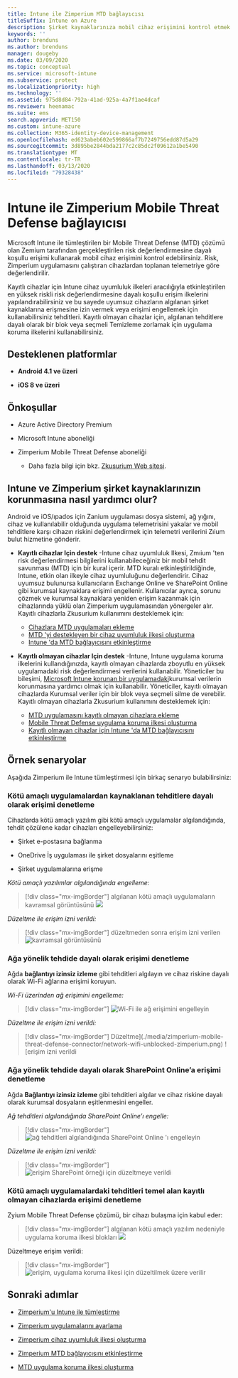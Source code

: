 ```yaml
---
title: Intune ile Zimperium MTD bağlayıcısı
titleSuffix: Intune on Azure
description: Şirket kaynaklarınıza mobil cihaz erişimini kontrol etmek için Zimperium Mobile Threat Defense’i Intune ile tümleştirme hakkında bilgi edinin.
keywords: ''
author: brenduns
ms.author: brenduns
manager: dougeby
ms.date: 03/09/2020
ms.topic: conceptual
ms.service: microsoft-intune
ms.subservice: protect
ms.localizationpriority: high
ms.technology: ''
ms.assetid: 975d8d84-792a-41ad-925a-4a7f1ae4dcaf
ms.reviewer: heenamac
ms.suite: ems
search.appverid: MET150
ms.custom: intune-azure
ms.collection: M365-identity-device-management
ms.openlocfilehash: ed623abeb602e599866af7b7249756edd87d5a29
ms.sourcegitcommit: 3d895be2844bda2177c2c85dc2f09612a1be5490
ms.translationtype: MT
ms.contentlocale: tr-TR
ms.lasthandoff: 03/13/2020
ms.locfileid: "79328438"
---
```

# <a name="zimperium-mobile-threat-defense-connector-with-intune"></a>Intune ile Zimperium Mobile Threat Defense bağlayıcısı

Microsoft Intune ile tümleştirilen bir Mobile Threat Defense (MTD) çözümü olan Zemium tarafından gerçekleştirilen risk değerlendirmesine dayalı koşullu erişimi kullanarak mobil cihaz erişimini kontrol edebilirsiniz. Risk, Zimperium uygulamasını çalıştıran cihazlardan toplanan telemetriye göre değerlendirilir.

Kayıtlı cihazlar için Intune cihaz uyumluluk ilkeleri aracılığıyla etkinleştirilen en yüksek riskli risk değerlendirmesine dayalı koşullu erişim ilkelerini yapılandırabilirsiniz ve bu sayede uyumsuz cihazların algılanan şirket kaynaklarına erişmesine izin vermek veya erişimi engellemek için kullanabilirsiniz tehditleri. Kayıtlı olmayan cihazlar için, algılanan tehditlere dayalı olarak bir blok veya seçmeli Temizleme zorlamak için uygulama koruma ilkelerini kullanabilirsiniz.

## <a name="supported-platforms"></a>Desteklenen platformlar

- **Android 4.1 ve üzeri**

- **iOS 8 ve üzeri**

## <a name="prerequisites"></a>Önkoşullar

- Azure Active Directory Premium

- Microsoft Intune aboneliği

- Zimperium Mobile Threat Defense aboneliği

  - Daha fazla bilgi için bkz. [Zkusurium Web sitesi](https://www.zimperium.com/zips-mobile-ips).

## <a name="how-do-intune-and-zimperium-help-protect-your-company-resources"></a>Intune ve Zimperium şirket kaynaklarınızın korunmasına nasıl yardımcı olur?

Android ve iOS/ıpados için Zanium uygulaması dosya sistemi, ağ yığını, cihaz ve kullanılabilir olduğunda uygulama telemetrisini yakalar ve mobil tehditlere karşı cihazın riskini değerlendirmek için telemetri verilerini Zıium bulut hizmetine gönderir.

- **Kayıtlı cihazlar Için destek** -Intune cihaz uyumluluk Ilkesi, Zmıium 'ten risk değerlendirmesi bilgilerini kullanabileceğiniz bir mobil tehdit savunması (MTD) için bir kural içerir. MTD kuralı etkinleştirildiğinde, Intune, etkin olan ilkeyle cihaz uyumluluğunu değerlendirir. Cihaz uyumsuz bulunursa kullanıcıların Exchange Online ve SharePoint Online gibi kurumsal kaynaklara erişimi engellenir. Kullanıcılar ayrıca, sorunu çözmek ve kurumsal kaynaklara yeniden erişim kazanmak için cihazlarında yüklü olan Zimperium uygulamasından yönergeler alır. Kayıtlı cihazlarla Zkusurium kullanımını desteklemek için:
  - [Cihazlara MTD uygulamaları ekleme](../protect/mtd-apps-ios-app-configuration-policy-add-assign.md)
  - [MTD 'yi destekleyen bir cihaz uyumluluk ilkesi oluşturma](../protect/mtd-device-compliance-policy-create.md)
  - [Intune 'da MTD bağlayıcısını etkinleştirme](../protect/mtd-connector-enable.md)

- **Kayıtlı olmayan cihazlar Için destek** -Intune, Intune uygulama koruma ilkelerini kullandığınızda, kayıtlı olmayan cihazlarda zboyutlu en yüksek uygulamadaki risk değerlendirmesi verilerini kullanabilir. Yöneticiler bu bileşimi, [Microsoft Intune korunan bir uygulamadaki](../apps/apps-supported-intune-apps.md)kurumsal verilerin korunmasına yardımcı olmak için kullanabilir. Yöneticiler, kayıtlı olmayan cihazlarda Kurumsal veriler için bir blok veya seçmeli silme de verebilir. Kayıtlı olmayan cihazlarla Zkusurium kullanımını desteklemek için:
  - [MTD uygulamasını kayıtlı olmayan cihazlara ekleme](../protect/mtd-add-apps-unenrolled-devices.md)
  - [Mobile Threat Defense uygulama koruma ilkesi oluşturma](../protect/mtd-app-protection-policy.md)
  - [Kayıtlı olmayan cihazlar için Intune 'da MTD bağlayıcısını etkinleştirme](../protect/mtd-enable-unenrolled-devices.md)
  
## <a name="sample-scenarios"></a>Örnek senaryolar

Aşağıda Zimperium ile Intune tümleştirmesi için birkaç senaryo bulabilirsiniz:

### <a name="control-access-based-on-threats-from-malicious-apps"></a>Kötü amaçlı uygulamalardan kaynaklanan tehditlere dayalı olarak erişimi denetleme

Cihazlarda kötü amaçlı yazılım gibi kötü amaçlı uygulamalar algılandığında, tehdit çözülene kadar cihazları engelleyebilirsiniz:

- Şirket e-postasına bağlanma

- OneDrive İş uygulaması ile şirket dosyalarını eşitleme

- Şirket uygulamalarına erişme

*Kötü amaçlı yazılımlar algılandığında engelleme:*

> [!div class="mx-imgBorder"]
> algılanan kötü amaçlı uygulamaların kavramsal görüntüsünü ![](./media/zimperium-mobile-threat-defense-connector/Maliciousapps-blocked-zimperium.png)

*Düzeltme ile erişim izni verildi:*

> [!div class="mx-imgBorder"]
> düzeltmeden sonra erişim izni verilen ![kavramsal görüntüsünü](./media/zimperium-mobile-threat-defense-connector/maliciousapps-unblocked-zimperium.png)

### <a name="control-access-based-on-threat-to-network"></a>Ağa yönelik tehdide dayalı olarak erişimi denetleme

Ağda **bağlantıyı izinsiz izleme** gibi tehditleri algılayın ve cihaz riskine dayalı olarak Wi-Fi ağlarına erişimi koruyun.

*Wi-Fi üzerinden ağ erişimini engelleme:*

> [!div class="mx-imgBorder"]
> ![Wi-Fi ile ağ erişimini engelleyin](./media/zimperium-mobile-threat-defense-connector/network-wifi-blocked-zimperium.png)

*Düzeltme ile erişim izni verildi:*

> [!div class="mx-imgBorder"]
> Düzeltme](./media/zimperium-mobile-threat-defense-connector/network-wifi-unblocked-zimperium.png) ![erişim izni verildi

### <a name="control-access-to-sharepoint-online-based-on-threat-to-network"></a>Ağa yönelik tehdide dayalı olarak SharePoint Online’a erişimi denetleme

Ağda **Bağlantıyı izinsiz izleme** gibi tehditleri algılar ve cihaz riskine dayalı olarak kurumsal dosyaların eşitlenmesini engeller.

*Ağ tehditleri algılandığında SharePoint Online’ı engelle:*

> [!div class="mx-imgBorder"]
> ![ağ tehditleri algılandığında SharePoint Online 'ı engelleyin](./media/zimperium-mobile-threat-defense-connector/network-spo-blocked-zimperium.png)

*Düzeltme ile erişim izni verildi:*

> [!div class="mx-imgBorder"]
> ![erişim SharePoint örneği için düzeltmeye verildi](./media/zimperium-mobile-threat-defense-connector/network-spo-unblocked-zimperium.png)

### <a name="control-access-on-unenrolled-devices-based-on-threats-from-malicious-apps"></a>Kötü amaçlı uygulamalardaki tehditleri temel alan kayıtlı olmayan cihazlarda erişimi denetleme

Zyium Mobile Threat Defense çözümü, bir cihazı bulaşma için kabul eder:

> [!div class="mx-imgBorder"]
> algılanan kötü amaçlı yazılım nedeniyle uygulama koruma ilkesi blokları ![](./media/zimperium-mobile-threat-defense-connector/zimperium-mobile-app-policy-block.png)

Düzeltmeye erişim verildi:

> [!div class="mx-imgBorder"]
> ![erişim, uygulama koruma ilkesi için düzeltilmek üzere verilir](./media/zimperium-mobile-threat-defense-connector/zimperium-mobile-app-policy-remediated.png)

## <a name="next-steps"></a>Sonraki adımlar

- [Zimperium'u Intune ile tümleştirme](zimperium-mtd-connector-integration.md)

- [Zimperium uygulamalarını ayarlama](mtd-apps-ios-app-configuration-policy-add-assign.md)

- [Zimperium cihaz uyumluluk ilkesi oluşturma](mtd-device-compliance-policy-create.md)

- [Zimperium MTD bağlayıcısını etkinleştirme](mtd-connector-enable.md)

- [MTD uygulama koruma ilkesi oluşturma](../protect/mtd-app-protection-policy.md)
